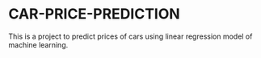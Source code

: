 # CAR-PRICE-PREDICTION
This is a project to predict prices of cars using linear regression model of machine learning.
